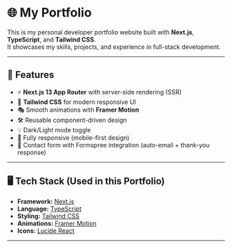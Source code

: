 # 🌐 My Portfolio

This is my personal developer portfolio website built with **Next.js**, **TypeScript**, and **Tailwind CSS**.  
It showcases my skills, projects, and experience in full-stack development.

---

## 🚀 Features

- ⚡ **Next.js 13 App Router** with server-side rendering (SSR)
- 🎨 **Tailwind CSS** for modern responsive UI
- 🎭 Smooth animations with **Framer Motion**
- 🛠️ Reusable component-driven design
- 💡 Dark/Light mode toggle
- 📱 Fully responsive (mobile-first design)
- 📧 Contact form with Formspree integration (auto-email + thank-you response)

---

## 🖥️ Tech Stack (Used in this Portfolio)

- **Framework:** [Next.js](https://nextjs.org/)  
- **Language:** [TypeScript](https://www.typescriptlang.org/)  
- **Styling:** [Tailwind CSS](https://tailwindcss.com/)  
- **Animations:** [Framer Motion](https://www.framer.com/motion/)  
- **Icons:** [Lucide React](https://lucide.dev/)   

---

